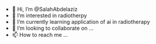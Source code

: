 - 👋 Hi, I’m @SalahAbdelaziz
- 👀 I’m interested in radiotherpy
- 🌱 I’m currently learning application of ai in radiotherapy
- 💞️ I’m looking to collaborate on ...
- 📫 How to reach me ...

<!---
SalahAbdelaziz/SalahAbdelaziz is a ✨ special ✨ repository because its `README.md` (this file) appears on your GitHub profile.
You can click the Preview link to take a look at your changes.
--->
